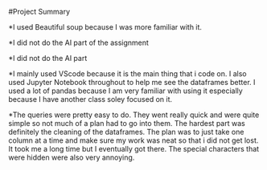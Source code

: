#Project Summary

*I used Beautiful soup because I was more familiar with it. 

*I did not do the AI part of the assignment

*I did not do the AI part

*I mainly used VScode because it is the main thing that i code on. I also used Jupyter Notebook throughout to help me see the dataframes better. I used a lot of pandas because I am very familiar with using it especially because I have another class soley focused on it. 

*The queries were pretty easy to do. They went really quick and were quite simple so not much of a plan had to go into them. The hardest part was definitely the cleaning of the dataframes. The plan was to just take one column at a time and make sure my work was neat so that i did not get lost. It took me a long time but I eventually got there. The special characters that were hidden were also very annoying.
